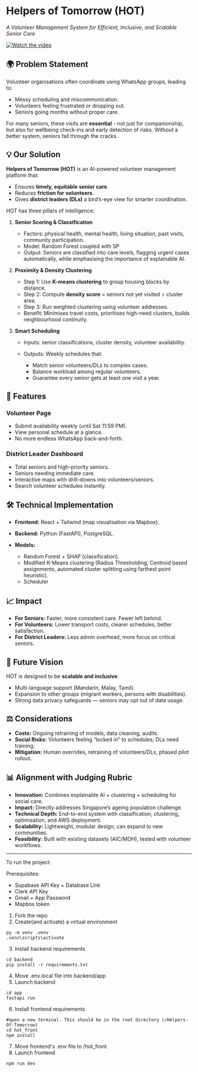 # Helpers of Tomorrow (HOT)

*A Volunteer Management System for Efficient, Inclusive, and Scalable Senior Care*

[![Watch the video](https://img.youtube.com/vi/MZco7oNwd1I/0.jpg)](https://www.youtube.com/watch?v=MZco7oNwd1I)


## 🌍 Problem Statement

Volunteer organisations often coordinate using WhatsApp groups, leading to:

* Messy scheduling and miscommunication.
* Volunteers feeling frustrated or dropping out.
* Seniors going months without proper care.

For many seniors, these visits are **essential** - not just for companionship, but also for wellbeing check-ins and early detection of risks. Without a better system, seniors fall through the cracks.

## 💡 Our Solution

**Helpers of Tomorrow (HOT)** is an AI-powered volunteer management platform that:

* Ensures **timely, equitable senior care**.
* Reduces **friction for volunteers**.
* Gives **district leaders (DLs)** a bird’s-eye view for smarter coordination.

HOT has three pillars of intelligence:

1. **Senior Scoring & Classification**

   * Factors: physical health, mental health, living situation, past visits, community participation.
   * Model: Random Forest coupled with SP
   * Output: Seniors are classified into care levels, flagging urgent cases automatically, while emphasising the importance of explainable AI.

2. **Proximity & Density Clustering**

   * Step 1: Use **K-means clustering** to group housing blocks by distance.
   * Step 2: Compute **density score** = seniors not yet visited ÷ cluster area.
   * Step 3: Run weighted clustering using volunteer addresses.
   * Benefit: Minimises travel costs, prioritises high-need clusters, builds neighbourhood continuity.

3. **Smart Scheduling**

   * Inputs: senior classifications, cluster density, volunteer availability.
   * Outputs: Weekly schedules that:

     * Match senior volunteers/DLs to complex cases.
     * Balance workload among regular volunteers.
     * Guarantee every senior gets at least one visit a year.

## 🎯 Features

### Volunteer Page

* Submit availability weekly (until Sat 11:59 PM).
* View personal schedule at a glance.
* No more endless WhatsApp back-and-forth.

### District Leader Dashboard

* Total seniors and high-priority seniors.
* Seniors needing immediate care.
* Interactive maps with drill-downs into volunteers/seniors.
* Search volunteer schedules instantly.

## 🛠️ Technical Implementation

* **Frontend:** React + Tailwind (map visualisation via Mapbox).
* **Backend:** Python (FastAPI), PostgreSQL.
* **Models:**

  * Random Forest + SHAP (classification).
  * Modified K-Means clustering (Radius Thresholding, Centroid based assignments, automated cluster splitting using farthest point heuristic).
  * Scheduler

## 📈 Impact

* **For Seniors:** Faster, more consistent care. Fewer left behind.
* **For Volunteers:** Lower transport costs, clearer schedules, better satisfaction.
* **For District Leaders:** Less admin overhead, more focus on critical seniors.

## 🚀 Future Vision

HOT is designed to be **scalable and inclusive**:

* Multi-language support (Mandarin, Malay, Tamil).
* Expansion to other groups (migrant workers, persons with disabilities).
* Strong data privacy safeguards — seniors may opt out of data usage.

## ⚖️ Considerations

* **Costs:** Ongoing retraining of models, data cleaning, audits.
* **Social Risks:** Volunteers feeling “locked in” to schedules; DLs need training.
* **Mitigation:** Human overrides, retraining of volunteers/DLs, phased pilot rollout.

## 📊 Alignment with Judging Rubric

* **Innovation:** Combines explainable AI + clustering + scheduling for social care.
* **Impact:** Directly addresses Singapore’s ageing population challenge.
* **Technical Depth:** End-to-end system with classification, clustering, optimisation, and AWS deployment.
* **Scalability:** Lightweight, modular design; can expand to new communities.
* **Feasibility:** Built with existing datasets (AIC/MOH), tested with volunteer workflows.

----
To run the project:

Prerequisites:
- Supabase API Key + Database Link
- Clerk API Key
- Gmail + App Password
- Mapbox token

1) Fork the repo
2) Create(and activate) a virtual environment
```
py -m venv .venv
.venv\scripts\activate
```
3) Install backend requirements
```
cd backend
pip install -r requirements.txt
```
4) Move .env.local file into backend/app
5) Launch backend
```
cd app
fastapi run
```
6) Install frontend requirements
```
#open a new terminal. This should be in the root directory (/Helpers-Of-Tomorrow)
cd hot_front
npm install
```
7) Move frontend's .env file to /hot_front
7) Launch frontend
```
npm run dev
```

